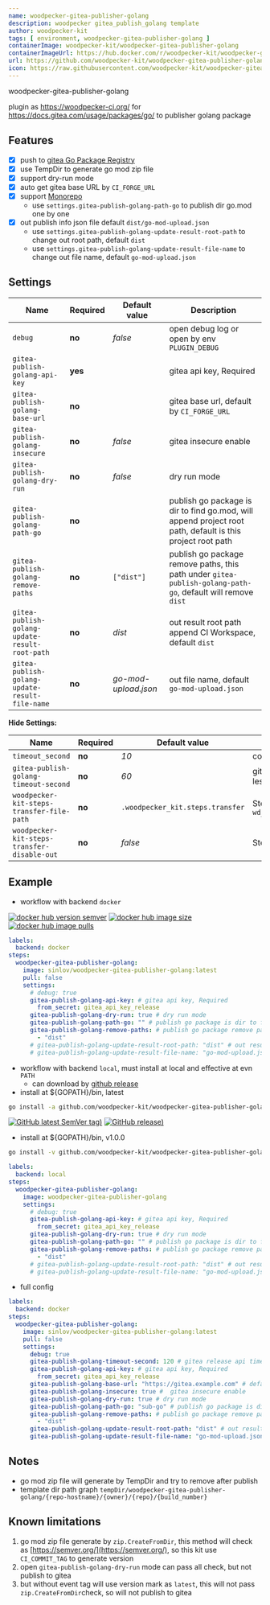 ```yaml
---
name: woodpecker-gitea-publisher-golang
description: woodpecker gitea_publish_golang template
author: woodpecker-kit
tags: [ environment, woodpecker-gitea-publisher-golang ]
containerImage: woodpecker-kit/woodpecker-gitea-publisher-golang
containerImageUrl: https://hub.docker.com/r/woodpecker-kit/woodpecker-gitea-publisher-golang
url: https://github.com/woodpecker-kit/woodpecker-gitea-publisher-golang
icon: https://raw.githubusercontent.com/woodpecker-kit/woodpecker-gitea-publisher-golang/main/doc/logo.svg
---
```


woodpecker-gitea-publisher-golang

plugin as https://woodpecker-ci.org/ for https://docs.gitea.com/usage/packages/go/ to publisher golang package

## Features

- [x] push to [gitea Go Package Registry](https://docs.gitea.com/usage/packages/go/)
- [x] use TempDir to generate go mod zip file
- [x] support dry-run mode
- [x] auto get gitea base URL by `CI_FORGE_URL`
- [x] support [Monorepo](https://en.wikipedia.org/wiki/Monorepo)
    - use `settings.gitea-publish-golang-path-go` to publish dir go.mod one by one
- [x] out publish info json file default `dist/go-mod-upload.json`
    - use `settings.gitea-publish-golang-update-result-root-path` to change out root path, default `dist`
    - use `settings.gitea-publish-golang-update-result-file-name` to change out file name, default `go-mod-upload.json`

## Settings

| Name                                           | Required | Default value        | Description                                                                                                 |
|------------------------------------------------|----------|----------------------|-------------------------------------------------------------------------------------------------------------|
| `debug`                                        | **no**   | *false*              | open debug log or open by env `PLUGIN_DEBUG`                                                                |
| `gitea-publish-golang-api-key`                 | **yes**  |                      | gitea api key, Required                                                                                     |
| `gitea-publish-golang-base-url`                | **no**   |                      | gitea base url, default by `CI_FORGE_URL`                                                                   |
| `gitea-publish-golang-insecure`                | **no**   | *false*              | gitea insecure enable                                                                                       |
| `gitea-publish-golang-dry-run`                 | **no**   | *false*              | dry run mode                                                                                                |
| `gitea-publish-golang-path-go`                 | **no**   |                      | publish go package is dir to find go.mod, will append project root path, default is this project root path  |
| `gitea-publish-golang-remove-paths`            | **no**   | `["dist"]`           | publish go package remove paths, this path under `gitea-publish-golang-path-go`, default will remove `dist` |
| `gitea-publish-golang-update-result-root-path` | **no**   | *dist*               | out result root path append CI Workspace, default `dist`                                                    |
| `gitea-publish-golang-update-result-file-name` | **no**   | *go-mod-upload.json* | out file name, default `go-mod-upload.json`                                                                 |

**Hide Settings:**

| Name                                        | Required | Default value                    | Description                                                                      |
|---------------------------------------------|----------|----------------------------------|----------------------------------------------------------------------------------|
| `timeout_second`                            | **no**   | *10*                             | command timeout setting by second                                                |
| `gitea-publish-golang-timeout-second`       | **no**   | *60*                             | gitea release api timeout second, default 60, less 30                            |
| `woodpecker-kit-steps-transfer-file-path`   | **no**   | `.woodpecker_kit.steps.transfer` | Steps transfer file path, default by `wd_steps_transfer.DefaultKitStepsFileName` |
| `woodpecker-kit-steps-transfer-disable-out` | **no**   | *false*                          | Steps transfer write disable out                                                 |

## Example

- workflow with backend `docker`

[![docker hub version semver](https://img.shields.io/docker/v/sinlov/woodpecker-gitea-publisher-golang?sort=semver)](https://hub.docker.com/r/sinlov/woodpecker-gitea-publisher-golang/tags?page=1&ordering=last_updated)
[![docker hub image size](https://img.shields.io/docker/image-size/sinlov/woodpecker-gitea-publisher-golang)](https://hub.docker.com/r/sinlov/woodpecker-gitea-publisher-golang)
[![docker hub image pulls](https://img.shields.io/docker/pulls/sinlov/woodpecker-gitea-publisher-golang)](https://hub.docker.com/r/sinlov/woodpecker-gitea-publisher-golang/tags?page=1&ordering=last_updated)

```yml
labels:
  backend: docker
steps:
  woodpecker-gitea-publisher-golang:
    image: sinlov/woodpecker-gitea-publisher-golang:latest
    pull: false
    settings:
      # debug: true
      gitea-publish-golang-api-key: # gitea api key, Required
        from_secret: gitea_api_key_release
      gitea-publish-golang-dry-run: true # dry run mode
      gitea-publish-golang-path-go: "" # publish go package is dir to find go.mod, will append project root path, default is this project root path
      gitea-publish-golang-remove-paths: # publish go package remove paths, this path under `gitea-publish-golang-path-go`, default will remove `dist`
        - "dist"
      # gitea-publish-golang-update-result-root-path: "dist" # out result root path append CI Workspace, default `dist`
      # gitea-publish-golang-update-result-file-name: "go-mod-upload.json" # out file name, default `go-mod-upload.json`
```

- workflow with backend `local`, must install at local and effective at evn `PATH`
    - can download by [github release](https://github.com/woodpecker-kit/woodpecker-gitea-publisher-golang/releases)
- install at ${GOPATH}/bin, latest

```bash
go install -a github.com/woodpecker-kit/woodpecker-gitea-publisher-golang/cmd/woodpecker-gitea-publisher-golang@latest
```

[![GitHub latest SemVer tag)](https://img.shields.io/github/v/tag/woodpecker-kit/woodpecker-gitea-publisher-golang)](https://github.com/woodpecker-kit/woodpecker-gitea-publisher-golang/tags)
[![GitHub release)](https://img.shields.io/github/v/release/woodpecker-kit/woodpecker-gitea-publisher-golang)](https://github.com/woodpecker-kit/woodpecker-gitea-publisher-golang/releases)

- install at ${GOPATH}/bin, v1.0.0

```bash
go install -v github.com/woodpecker-kit/woodpecker-gitea-publisher-golang/cmd/woodpecker-gitea-publisher-golang@v1.0.0
```

```yml
labels:
  backend: local
steps:
  woodpecker-gitea-publisher-golang:
    image: woodpecker-gitea-publisher-golang
    settings:
      # debug: true
      gitea-publish-golang-api-key: # gitea api key, Required
        from_secret: gitea_api_key_release
      gitea-publish-golang-dry-run: true # dry run mode
      gitea-publish-golang-path-go: "" # publish go package is dir to find go.mod, will append project root path, default is this project root path
      gitea-publish-golang-remove-paths: # publish go package remove paths, this path under `gitea-publish-golang-path-go`, default will remove `dist`
        - "dist"
      # gitea-publish-golang-update-result-root-path: "dist" # out result root path append CI Workspace, default `dist`
      # gitea-publish-golang-update-result-file-name: "go-mod-upload.json" # out file name, default `go-mod-upload.json`
```

- full config

```yaml
labels:
  backend: docker
steps:
  woodpecker-gitea-publisher-golang:
    image: sinlov/woodpecker-gitea-publisher-golang:latest
    pull: false
    settings:
      debug: true
      gitea-publish-golang-timeout-second: 120 # gitea release api timeout second, default 60, less 30 
      gitea-publish-golang-api-key: # gitea api key, Required
        from_secret: gitea_api_key_release
      gitea-publish-golang-base-url: "https://gitea.example.com" # default by CI_FORGE_URL auto to find
      gitea-publish-golang-insecure: true #  gitea insecure enable
      gitea-publish-golang-dry-run: true # dry run mode
      gitea-publish-golang-path-go: "sub-go" # publish go package is dir to find go.mod, will append project root path, default is this project root path
      gitea-publish-golang-remove-paths: # publish go package remove paths, this path under `gitea-publish-golang-path-go`, default will remove `dist`
        - "dist"
      gitea-publish-golang-update-result-root-path: "dist" # out result root path append CI Workspace, default `dist`
      gitea-publish-golang-update-result-file-name: "go-mod-upload.json" # out file name, default `go-mod-upload.json`
```

## Notes

- go mod zip file will generate by TempDir and try to remove after publish
- template dir path graph `tempDir/woodpecker-gitea-publisher-golang/{repo-hostname}/{owner}/{repo}/{build_number}`

## Known limitations

1. go mod zip file generate by `zip.CreateFromDir`, this method will check as [https://semver.org/](https://semver.org/), so this kit use `CI_COMMIT_TAG` to generate version
2. open `gitea-publish-golang-dry-run` mode can pass all check, but not publish to gitea
3. but without event tag will use version mark as `latest`, this will not pass `zip.CreateFromDir`check, so will not publish to gitea
